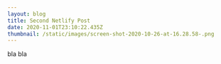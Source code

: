 ```yaml
---
layout: blog
title: Second Netlify Post
date: 2020-11-01T23:10:22.435Z
thumbnail: /static/images/screen-shot-2020-10-26-at-16.28.58-.png
---
```

bla bla